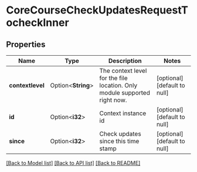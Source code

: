 # CoreCourseCheckUpdatesRequestTocheckInner

## Properties

Name | Type | Description | Notes
------------ | ------------- | ------------- | -------------
**contextlevel** | Option<**String**> | The context level for the file location.                                                                                 Only module supported right now. | [optional][default to null]
**id** | Option<**i32**> | Context instance id | [optional][default to null]
**since** | Option<**i32**> | Check updates since this time stamp | [optional][default to null]

[[Back to Model list]](../README.md#documentation-for-models) [[Back to API list]](../README.md#documentation-for-api-endpoints) [[Back to README]](../README.md)


